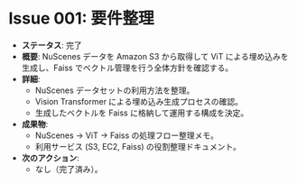 # Issue 001: 要件整理

- **ステータス**: 完了
- **概要**: NuScenes データを Amazon S3 から取得して ViT による埋め込みを生成し、Faiss でベクトル管理を行う全体方針を確認する。
- **詳細**:
  - NuScenes データセットの利用方法を整理。
  - Vision Transformer による埋め込み生成プロセスの確認。
  - 生成したベクトルを Faiss に格納して運用する構成を決定。
- **成果物**:
  - NuScenes → ViT → Faiss の処理フロー整理メモ。
  - 利用サービス (S3, EC2, Faiss) の役割整理ドキュメント。
- **次のアクション**:
  - なし（完了済み）。
